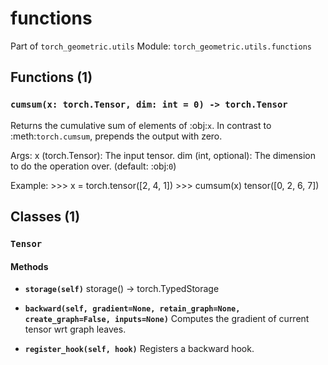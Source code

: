 # functions

Part of `torch_geometric.utils`
Module: `torch_geometric.utils.functions`

## Functions (1)

### `cumsum(x: torch.Tensor, dim: int = 0) -> torch.Tensor`

Returns the cumulative sum of elements of :obj:`x`.
In contrast to :meth:`torch.cumsum`, prepends the output with zero.

Args:
    x (torch.Tensor): The input tensor.
    dim (int, optional): The dimension to do the operation over.
        (default: :obj:`0`)

Example:
    >>> x = torch.tensor([2, 4, 1])
    >>> cumsum(x)
    tensor([0, 2, 6, 7])

## Classes (1)

### `Tensor`

#### Methods

- **`storage(self)`**
  storage() -> torch.TypedStorage

- **`backward(self, gradient=None, retain_graph=None, create_graph=False, inputs=None)`**
  Computes the gradient of current tensor wrt graph leaves.

- **`register_hook(self, hook)`**
  Registers a backward hook.
